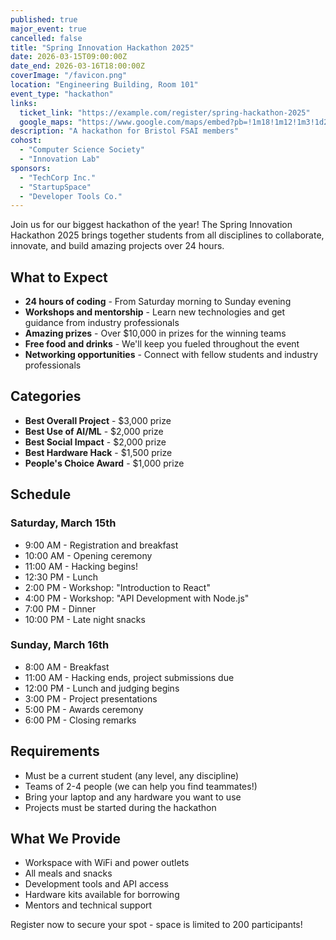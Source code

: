 ```yaml
---
published: true
major_event: true
cancelled: false
title: "Spring Innovation Hackathon 2025"
date: 2026-03-15T09:00:00Z
date_end: 2026-03-16T18:00:00Z
coverImage: "/favicon.png"
location: "Engineering Building, Room 101"
event_type: "hackathon"
links:
  ticket_link: "https://example.com/register/spring-hackathon-2025"
  google_maps: "https://www.google.com/maps/embed?pb=!1m18!1m12!1m3!1d2486.115711638159!2d-2.6056979878141626!3d51.45603191433711!2m3!1f0!2f0!3f0!3m2!1i1024!2i768!4f13.1!3m3!1m2!1s0x48718dda3d615ea7%3A0xc8073eb4421ac0c4!2sMerchant%20Venturers%20Building!5e0!3m2!1sen!2shk!4v1754925144557!5m2!1sen!2shk"
description: "A hackathon for Bristol FSAI members"
cohost:
  - "Computer Science Society"
  - "Innovation Lab"
sponsors:
  - "TechCorp Inc."
  - "StartupSpace"
  - "Developer Tools Co."
---
```


Join us for our biggest hackathon of the year! The Spring Innovation Hackathon 2025 brings together students from all disciplines to collaborate, innovate, and build amazing projects over 24 hours.

## What to Expect

- **24 hours of coding** - From Saturday morning to Sunday evening
- **Workshops and mentorship** - Learn new technologies and get guidance from industry professionals
- **Amazing prizes** - Over $10,000 in prizes for the winning teams
- **Free food and drinks** - We'll keep you fueled throughout the event
- **Networking opportunities** - Connect with fellow students and industry professionals

## Categories

- **Best Overall Project** - $3,000 prize
- **Best Use of AI/ML** - $2,000 prize
- **Best Social Impact** - $2,000 prize
- **Best Hardware Hack** - $1,500 prize
- **People's Choice Award** - $1,000 prize

## Schedule

### Saturday, March 15th

- 9:00 AM - Registration and breakfast
- 10:00 AM - Opening ceremony
- 11:00 AM - Hacking begins!
- 12:30 PM - Lunch
- 2:00 PM - Workshop: "Introduction to React"
- 4:00 PM - Workshop: "API Development with Node.js"
- 7:00 PM - Dinner
- 10:00 PM - Late night snacks

### Sunday, March 16th

- 8:00 AM - Breakfast
- 11:00 AM - Hacking ends, project submissions due
- 12:00 PM - Lunch and judging begins
- 3:00 PM - Project presentations
- 5:00 PM - Awards ceremony
- 6:00 PM - Closing remarks

## Requirements

- Must be a current student (any level, any discipline)
- Teams of 2-4 people (we can help you find teammates!)
- Bring your laptop and any hardware you want to use
- Projects must be started during the hackathon

## What We Provide

- Workspace with WiFi and power outlets
- All meals and snacks
- Development tools and API access
- Hardware kits available for borrowing
- Mentors and technical support

Register now to secure your spot - space is limited to 200 participants!
